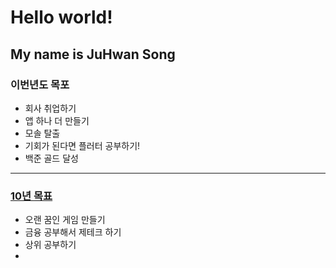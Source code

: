 # Hello world!
## My name is JuHwan Song
### 이번년도 목포
- 회사 취업하기
- 앱 하나 더 만들기
- 모솔 탈출
- 기회가 된다면 플러터 공부하기!
- 백준 골드 달성
---
### [10년 목표]()
- 오랜 꿈인 게임 만들기
- 금융 공부해서 제테크 하기
- 상위 공부하기
- 
